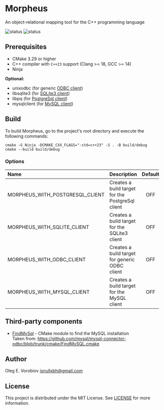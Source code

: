 # Morpheus

An object-relational mapping tool for the C++ programming language

![status](https://badgen.net/static/status/poc/yellow)
![status](https://badgen.net/static/c++/23/green)

## Prerequisites

- CMake 3.29 or higher
- C++ compiler with `C++23` support (Clang >= 18, GCC >= 14)
- Ninja

**Optional:**

- unixodbc (for generic [ODBC client](Extras/Clients/Odbc))
- libsqlite3 (for [SQLite3 client](Extras/Clients/SQLite))
- libpq (for [PostgreSql client](Extras/Clients/PostgreSql))
- mysqlclient (for [MySQL client](Extras/Clients/MySql))

## Build

To build Morpheus, go to the project's root directory and execute the following
commands:

```shell
cmake -G Ninja -DCMAKE_CXX_FLAGS="-std=c++23" -S . -B build/debug
cmake --build build/debug
```

### Options

| Name                            | Description                                      | Default | Since |
|:--------------------------------|:-------------------------------------------------|:-------:|:-----:|
| MORPHEUS_WITH_POSTGRESQL_CLIENT | Creates a build target for the PostgreSql client |   OFF   | 0.1.0 |
| MORPHEUS_WITH_SQLITE_CLIENT     | Creates a build target for the SQLite3 client    |   OFF   | 0.1.0 |
| MORPHEUS_WITH_ODBC_CLIENT       | Creates a build target for generic ODBC client   |   OFF   | 0.1.0 |
| MORPHEUS_WITH_MYSQL_CLIENT      | Creates a build target for the MySQL client      |   OFF   | 0.1.0 |

## Third-party components

- [FindMySql](Tools/CMake/Modules/FindMySql.cmake) - CMake module to find the MySQL installation  
  Taken from: https://github.com/mysql/mysql-connector-odbc/blob/trunk/cmake/FindMySQL.cmake

## Author

Oleg E. Vorobiov <isnullxbh@gmail.com>

## License

This project is distributed under the MIT License. See [LICENSE](LICENSE) for more
information.
